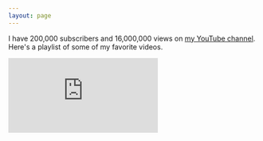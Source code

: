 ```yaml
---
layout: page
---
```

I have <span id="subs">200,000</span> subscribers and <span id="views">16,000,000</span> views on [my YouTube channel](https://www.youtube.com/stevemould). Here's a playlist of some of my favorite videos.

<div class='embed-container'><iframe src='https://www.youtube.com/embed/videoseries?list=PLcqX4UMXNKEfOtUdeSVeVHNayUofvk6Vy' frameborder='0' allowfullscreen allow="autoplay; encrypted-media"></iframe></div>
